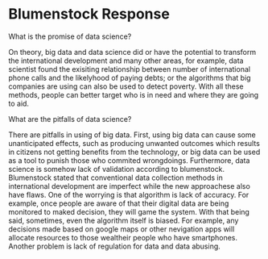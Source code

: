 # Blumenstock Response

What is the promise of data science?

On theory, big data and data science did or have the potential to transform the international development and many other areas, for example, data scientist found the exisiting relationship between number of international phone calls and the likelyhood of paying debts; or the algorithms that big companies are using can also be used to detect poverty. With all these methods, people can better target who is in need and where they are going to aid. 

What are the pitfalls of data science?

There are pitfalls in using of big data. First, using big data can cause some unanticipated effects, such as producing unwanted outcomes which results in citizens not getting benefits from the technology, or big data can be used as a tool to punish those who commited wrongdoings. Furthermore, data science is somehow lack of validation according to blumenstock. Blumenstock stated that conventional data collection methods in international development are imperfect while the new approachese also have flaws. One of the worrying is that algorithm is lack of accuracy. For example, once people are aware of that their digital data are being monitored to maked decision, they will game the system. With that being said, sometimes, even the algorithm itself is biased. For example, any decisions made based on google maps or other nevigation apps will allocate resources to those wealtheir people who have smartphones. Another problem is lack of regulation for data and data abusing.



